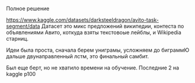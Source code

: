 Полное решение


https://www.kaggle.com/datasets/darksteeldragon/avito-task-segment/data
Датасет это микс предложений википедии, контеста по объявлениями Авито, коткуда взяты текстовоые лейблы, и Wikipedia старниц.

Идеи была проста, сначала берем униграмы, усложняем    до биграммЮ дальше двунаправленный лстм, это финальный самбит.

Был еще берт, но не хватило времени на обучение.
Последние 2 на kaggle p100